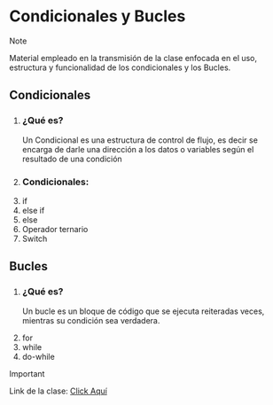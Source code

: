 # Condicionales y Bucles

>[!NOTE]
>Material empleado en la transmisión de la clase enfocada en el uso, estructura y funcionalidad de los condicionales y los Bucles.

<h2>Condicionales</h2>
<ol>
  <li> <h3>¿Qué es?</h3><p>Un Condicional es una estructura de control de flujo, es decir se encarga de darle una dirección a los datos o variables según el resultado de una condición</p></li>
  <li>
    <h3>Condicionales:</h3>
    <li>if</li>
    <li>else if</li>
    <li>else</li>
    <li>Operador ternario</li>
    <li>Switch</li>
  </li>
</ol>

<h2>Bucles</h2>
<ol>
<li><h3>¿Qué es?</h3><p>Un bucle es un bloque de código que se ejecuta reiteradas veces, mientras su condición sea verdadera.</p></li>
  <li>for</li>
  <li>while</li>
  <li>do-while</li>
</ol>

>[!IMPORTANT]
>Link de la clase: <a target="_blank" href="https://kick.com/kenuelg/videos/5954ec01-74c2-4a2b-8761-38ab88f7fff8?t=3097">Click Aquí</a>

